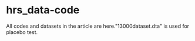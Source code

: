 # hrs_data-code 
All codes and datasets in the article are here."13000dataset.dta" is used for placebo test.
